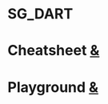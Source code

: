 # SG_DART

# Cheatsheet [&](https://dart.dev/codelabs/dart-cheatsheet)
# Playground [&](https://dartpad.dev/)
